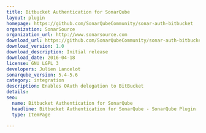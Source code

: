 ```yaml
---
title: Bitbucket Authentication for SonarQube
layout: plugin
homepage: https://github.com/SonarQubeCommunity/sonar-auth-bitbucket
organization: SonarSource
organization_url: http://www.sonarsource.com
download_url: https://github.com/SonarQubeCommunity/sonar-auth-bitbucket/releases/download/1.0/sonar-auth-bitbucket-plugin-1.0.jar
download_version: 1.0
download_description: Initial release
download_date: 2016-04-18
license: GNU LGPL 3
developers: Julien Lancelot
sonarqube_version: 5.4-5.6
category: integration
description: Enables OAuth delegation to BitBucket
details: 
seo: 
  name: Bitbucket Authentication for SonarQube
  headline: Bitbucket Authentication for SonarQube - SonarQube Plugin
  type: ItemPage

---
```

